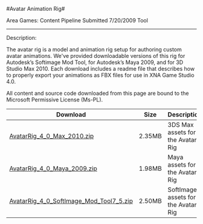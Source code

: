 #Avatar Animation Rig#

Area
Games: Content Pipeline
Submitted
7/20/2009
Tool

---

Description:

The avatar rig is a model and animation rig setup for authoring custom avatar animations. We've provided downloadable versions of this rig for Autodesk’s Softimage Mod Tool, for Autodesk’s Maya 2009, and for 3D Studio Max 2010. Each download includes a readme file that describes how to properly export your animations as FBX files for use in XNA Game Studio 4.0.

All content and source code downloaded from this page are bound to the Microsoft Permissive License (Ms-PL).

Download | Size | Description
---|---|---|
[AvatarRig_4_0_Max_2010.zip](https://github.com/DDReaper/XNAGameStudio/blob/master/Samples/AvatarRig_4_0_Max_2010.zip?raw=true) | 2.35MB | 3DS Max assets for the Avatar Rig
[AvatarRig_4_0_Maya_2009.zip](https://github.com/DDReaper/XNAGameStudio/blob/master/Samples/AvatarRig_4_0_Maya_2009.zip?raw=true) | 1.98MB | Maya assets for the Avatar Rig
[AvatarRig_4_0_SoftImage_Mod_Tool7_5.zip](https://github.com/DDReaper/XNAGameStudio/blob/master/Samples/AvatarRig_4_0_SoftImage_Mod_Tool7_5.zip?raw=true) | 2.50MB | SoftImage assets for the Avatar Rig